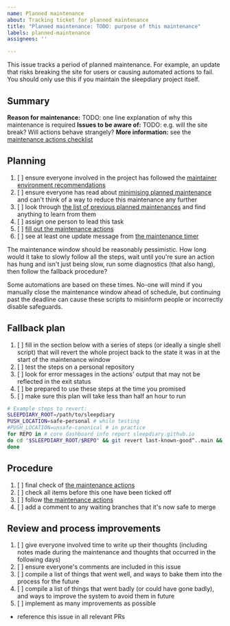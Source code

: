 ```yaml
---
name: Planned maintenance
about: Tracking ticket for planned maintenance
title: "Planned maintenance: TODO: purpose of this maintenance"
labels: planned-maintenance
assignees: ''

---
```


This issue tracks a period of planned maintenance.  For example, an update that risks breaking the site for users or causing automated actions to fail.  You should only use this if you maintain the sleepdiary project itself.

## Summary

**Reason for maintenance:** TODO: one line explanation of why this maintenance is required
**Issues to be aware of:** TODO: e.g. will the site break?  Will actions behave strangely?
**More information:** see the [maintenance actions checklist](https://sleepdiary.github.io/internal-tools/maintenance-actions.html)

## Planning

1. [ ] ensure everyone involved in the project has followed the [maintainer environment recommendations](https://github.com/sleepdiary/docs/blob/main/development/maintainer-environment-recommendations.md)
2. [ ] ensure everyone has read about [minimising planned maintenance](https://github.com/sleepdiary/docs/blob/main/development/minimising-planned-maintenance.md) and can't think of a way to reduce this maintenance any further
3. [ ] look through [the list of previous planned maintenances](https://github.com/sleepdiary/internal-tools/issues?q=label%3Aplanned-maintenance) and find anything to learn from them
4. [ ] assign one person to lead this task
5. [ ] [fill out the maintenance actions](https://github.com/sleepdiary/planned-maintenance-times/edit/main/index.js)
6. [ ] see at least one update message from [the maintenance timer](https://github.com/sleepdiary/internal-tools/actions/workflows/maintenance-timer.yml)

The maintenance window should be reasonably pessimistic.  How long would it take to slowly follow all the steps, wait until you're sure an action has hung and isn't just being slow, run some diagnostics (that also hang), then follow the fallback procedure?

Some automations are based on these times.  No-one will mind if you manually close the maintenance window ahead of schedule, but continuing past the deadline can cause these scripts to misinform people or incorrectly disable safeguards.

## Fallback plan

1. [ ] fill in the section below with a series of steps (or ideally a single shell script) that will revert the whole project back to the state it was in at the start of the maintenance window
2. [ ] test the steps on a personal repository
3. [ ] look for error messages in the actions' output that may not be reflected in the exit status
4. [ ] be prepared to use these steps at the time you promised
5. [ ] make sure this plan will take less than half an hour to run

```bash
# Example steps to revert:
SLEEPDIARY_ROOT=/path/to/sleepdiary
PUSH_LOCATION=safe-personal # while testing
#PUSH_LOCATION=unsafe-canonical # in practice
for REPO in # core dashboard info report sleepdiary.github.io
do cd "$SLEEPDIARY_ROOT/$REPO" && git revert last-known-good^..main && git push "$PUSH_LOCATION"
done
```

## Procedure

1. [ ] final check of [the maintenance actions](https://github.com/sleepdiary/planned-maintenance-times/edit/main/index.js)
2. [ ] check all items before this one have been ticked off
3. [ ] follow [the maintenance actions](https://github.com/sleepdiary/planned-maintenance-times/edit/main/index.js)
4. [ ] add a comment to any waiting branches that it's now safe to merge

## Review and process improvements

1. [ ] give everyone involved time to write up their thoughts (including notes made during the maintenance and thoughts that occurred in the following days)
2. [ ] ensure everyone's comments are included in this issue
3. [ ] compile a list of things that went well, and ways to bake them into the process for the future
4. [ ] compile a list of things that went badly (or could have gone badly), and ways to improve the system to avoid them in future
5. [ ] implement as many improvements as possible
  - reference this issue in all relevant PRs
